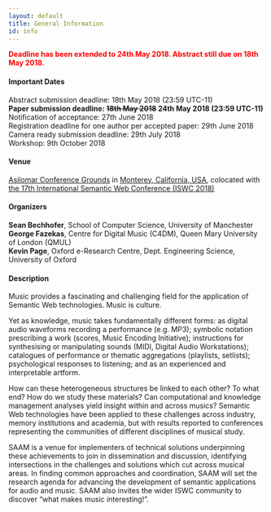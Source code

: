 ```yaml
---
layout: default
title: General Information
id: info
---
```


__<font color="red">Deadline has been extended to 24th May 2018. Abstract still due on 18th May 2018.</font>__

#### Important Dates
Abstract submission deadline: 18th May 2018 (23:59 UTC-11)  
__Paper submission deadline: ~~18th May 2018~~ 24th May 2018 (23:59 UTC-11)__  
Notification of acceptance: 27th June 2018  
Registration deadline for one author per accepted paper: 29th June 2018  
Camera ready submission deadline: 29th July 2018  
Workshop: 9th October 2018  

#### Venue
[Asilomar Conference Grounds](https://www.visitasilomar.com/)
in [Monterey, California, USA](https://goo.gl/maps/AxGeD75finr),
colocated with [the 17th International Semantic Web Conference (ISWC 2018)](http://iswc2018.semanticweb.org/)

#### Organizers
__Sean Bechhofer__, School of Computer Science, University of Manchester  
__George Fazekas__, Centre for Digital Music (C4DM), Queen Mary University of London (QMUL)  
__Kevin Page__, Oxford e-Research Centre, Dept. Engineering Science, University of Oxford

#### Description
Music provides a fascinating and challenging field for the application of Semantic Web technologies. Music is culture.

Yet as knowledge, music takes fundamentally different forms: as digital audio waveforms recording a performance (e.g. MP3); symbolic notation prescribing a work (scores, Music Encoding Initiative); instructions for synthesising or manipulating sounds (MIDI, Digital Audio Workstations); catalogues of performance or thematic aggregations (playlists, setlists); psychological responses to listening; and as an experienced and interpretable artform.

How can these heterogeneous structures be linked to each other? To what end? How do we study these materials? Can computational and knowledge management analyses yield insight within and across musics? Semantic Web technologies have been applied to these challenges across industry, memory institutions and academia, but with results reported to conferences representing the communities of different disciplines of musical study.

SAAM is a venue for implementers of technical solutions underpinning these achievements to join in dissemination and discussion, identifying intersections in the challenges and solutions which cut across musical areas. In finding common approaches and coordination, SAAM will set the research agenda for advancing the development of semantic applications for audio and music. SAAM also invites the wider ISWC community to discover “what makes music interesting!”.
